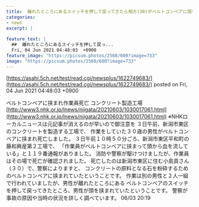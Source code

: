 ```yaml
---
title:  離れたところにあるスイッチを押して戻ってきたら相方(30)がベルトコンベアに頭を挟まれていてその場で死亡確認状態に 
categories:
- news
excerpt: |
  
feature_text: |
  ##  離れたところにあるスイッチを押して戻っ...
  Fri, 04 Jun 2021 04:48:03  +0900
feature_image: "https://picsum.photos/2560/600?image=733"
image: "https://picsum.photos/2560/600?image=733"
---
```


[https://asahi.5ch.net/test/read.cgi/newsplus/1622749683/](https://asahi.5ch.net/test/read.cgi/newsplus/1622749683/)
posted on Fri, 04 Jun 2021 04:48:03  +0900

<!--more-->

ベルトコンベアに挟まれ作業員死亡 コンクリート製造工場 [http://www3.nhk.or.jp/lnews/niigata/20210603/1030017061.html](http://www3.nhk.or.jp/lnews/niigata/20210603/1030017061.html) ※NHKローカルニュースは元記事が消えるのが早いので御注意を ３日午前、新潟市東区のコンクリートを製造する工場で、 作業をしていた３０歳の男性がベルトコンベアに挟まれ死亡しました。 ３日午前１０時５０分ごろ、新潟市東区平和町の藤和興産第２工場で、 「作業員がベルトコンベアに挟まって頭から血を流している」と１１９番通報がありました。 消防や警察が駆けつけましたが、作業員はその場で死亡が確認されました。 死亡したのは新潟市東区に住む小島貢さん（３０）で、警察によりますと、 コンクリートの原料となる石を粉砕するためのベルトコンベアに挟まれていたということです。 作業は別の男性と２人一組で行われていましたが、男性が離れたところにある ベルトコンベアのスイッチを押して戻ってきたところ、男性が頭を挟まれていたということです。 警察が事故の原因や当時の状況を詳しく調べています。 06/03 20:19
